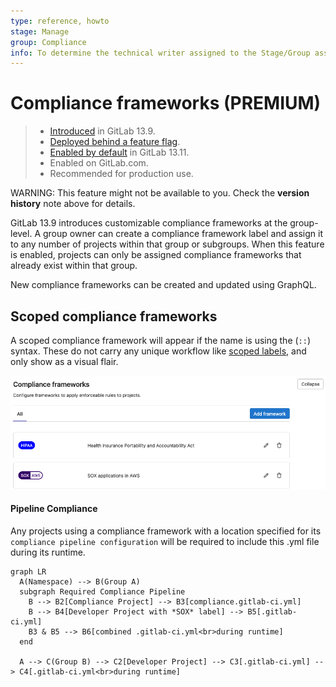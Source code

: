 ```yaml
---
type: reference, howto
stage: Manage
group: Compliance
info: To determine the technical writer assigned to the Stage/Group associated with this page, see https://about.gitlab.com/handbook/engineering/ux/technical-writing/#assignments
---
```


# Compliance frameworks **(PREMIUM)**

> - [Introduced](https://gitlab.com/gitlab-org/gitlab/-/issues/276221) in GitLab 13.9.
> - [Deployed behind a feature flag](../../feature_flags.md).
> - [Enabled by default](https://gitlab.com/gitlab-org/gitlab/-/issues/287779) in GitLab 13.11.
> - Enabled on GitLab.com.
> - Recommended for production use.

WARNING:
This feature might not be available to you. Check the **version history** note above for details.

GitLab 13.9 introduces customizable compliance frameworks at the group-level. A group owner can create a compliance framework label and assign it to any number of projects within that group or subgroups. When this feature is enabled, projects can only be assigned compliance frameworks that already exist within that group. 

New compliance frameworks can be created and updated using GraphQL.

## Scoped compliance frameworks

A scoped compliance framework will appear if the name is using the (`::`) syntax. These do not carry any unique workflow like [scoped labels](../project/../../../project/labels.md#scoped-labels), and only show as a visual flair.

![List of created compliance frameworks](../compliance_frameworks/img/compliance_framework_example.png)


#### Pipeline Compliance
Any projects using a compliance framework with a location specified for its `compliance pipeline configuration` will be required to include this .yml file during its runtime.


```mermaid
graph LR
  A(Namespace) --> B(Group A)
  subgraph Required Compliance Pipeline
    B --> B2[Compliance Project] --> B3[compliance.gitlab-ci.yml]
    B --> B4[Developer Project with *SOX* label] --> B5[.gitlab-ci.yml]
    B3 & B5 --> B6[combined .gitlab-ci.yml<br>during runtime]
  end
    
  A --> C(Group B) --> C2[Developer Project] --> C3[.gitlab-ci.yml] --> C4[.gitlab-ci.yml<br>during runtime]
```